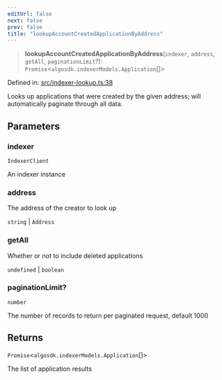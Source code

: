 ```yaml
---
editUrl: false
next: false
prev: false
title: "lookupAccountCreatedApplicationByAddress"
---
```


> **lookupAccountCreatedApplicationByAddress**(`indexer`, `address`, `getAll`, `paginationLimit`?): `Promise`\<`algosdk.indexerModels.Application`[]\>

Defined in: [src/indexer-lookup.ts:38](https://github.com/algorandfoundation/algokit-utils-ts/blob/45957336d0cbf88c980c0a3343335a5e5e142c93/src/indexer-lookup.ts#L38)

Looks up applications that were created by the given address; will automatically paginate through all data.

## Parameters

### indexer

`IndexerClient`

An indexer instance

### address

The address of the creator to look up

`string` | `Address`

### getAll

Whether or not to include deleted applications

`undefined` | `boolean`

### paginationLimit?

`number`

The number of records to return per paginated request, default 1000

## Returns

`Promise`\<`algosdk.indexerModels.Application`[]\>

The list of application results
